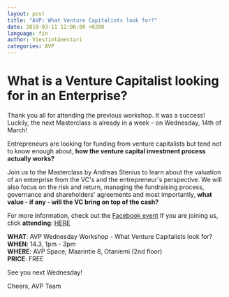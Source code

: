 ```yaml
---
layout: post
title: "AVP: What Venture Capitalists look for?"
date: 2018-03-11 12:06:00 +0200
language: fin
author: Viestintämestari
categories: AVP
---
```

# What is a Venture Capitalist looking for in an Enterprise?
 
Thank you all for attending the previous workshop. It was a success!
Luckily, the next Masterclass is already in a week - on Wednesday, 14th of March!
 
Entrepreneurs are looking for funding from venture capitalists but tend not to know enough about, **how the venture capital investment process actually works?**
 
Join us to the Masterclass by Andreas Stenius to learn about the valuation of an enterprise from the VC's and the entrepreneur's perspective. We will also focus on the risk and return, managing the fundraising process, governance and shareholders' agreements and most importantly,
**what value - if any - will the VC bring on top of the cash?**
 
For more information, check out the [Facebook event](https://www.facebook.com/events/374966702980901/)
If you are joining us, click **attending**: [HERE](https://www.facebook.com/events/374966702980901/)
 
**WHAT**: AVP Wednesday Workshop - What Venture Capitalists look for?<br>
**WHEN**: 14.3, 1pm - 3pm<br>
**WHERE**: AVP Space; Maarintie 8, Otaniemi (2nd floor)<br>
**PRICE**: FREE


See you next Wednesday!

Cheers,
AVP Team